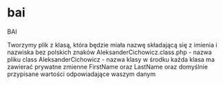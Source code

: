 # bai
BAI

Tworzymy plik z klasą, która będzie miała nazwę składającą się z imienia i nazwiska bez polskich znaków
AleksanderCichowicz.class.php - nazwa pliku
class AleksanderCichowicz - nazwa klasy w środku
każda klasa ma zawierać prywatne zmienne FirstName oraz LastName oraz domyślnie przypisane wartości odpowiadające waszym danym
